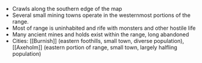 - Crawls along the southern edge of the map
- Several small mining towns operate in the westernmost portions of the range.
- Most of range is uninhabited and rife with monsters and other hostile life
- Many ancient mines and holds exist within the range, long abandoned
- Cities: [[Burnish]] (eastern foothills, small town, diverse population), [[Axeholm]] (eastern portion of range, small town, largely halfling population)